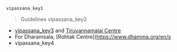 ```ngMeta
vipassana_key1
```
>Guidelines vipassana_key2
- [vipassana_key3](https://www.dhamma.org/en/schedules/schpaphulla) and [Tiruvannamalai Centre](https://www.dhamma.org/en/schedules/scharunachala)
- For Dharamsala, [Rohtak Centre](https://www.dhamma.org/en/s
- vipassana_key4
